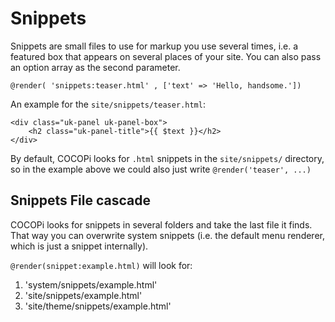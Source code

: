 
# Snippets

Snippets are small files to use for markup you use several times, i.e. a featured box that appears on several places of your site. You can also pass an option array as the second parameter.

```
@render( 'snippets:teaser.html' , ['text' => 'Hello, handsome.'])
```

An example for the `site/snippets/teaser.html`:

```
<div class="uk-panel uk-panel-box">
    <h2 class="uk-panel-title">{{ $text }}</h2>
</div>
```

By default, COCOPi looks for `.html` snippets in the `site/snippets/` directory, so in the example above we could also just write `@render('teaser', ...)`

## Snippets File cascade

COCOPi looks for snippets in several folders and take the last file it finds. That way you can overwrite system snippets (i.e. the default menu renderer, which is just a snippet internally).

`@render(snippet:example.html)` will look for:

1. 'system/snippets/example.html'
2. 'site/snippets/example.html'
3. 'site/theme/snippets/example.html'
